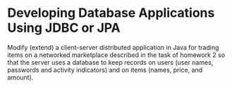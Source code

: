 # Developing Database Applications Using JDBC or JPA

Modify (extend) a client-server distributed application in Java for trading items on a networked marketplace described in the task of homework 2 so that the server uses a database to keep records on users (user names, passwords and activity indicators) and on items (names, price, and amount).
